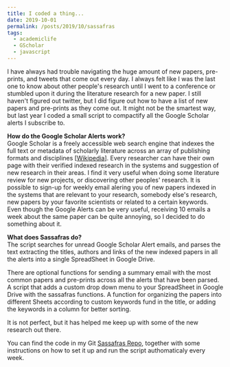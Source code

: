 ```yaml
---
title: I coded a thing...
date: 2019-10-01
permalink: /posts/2019/10/sassafras
tags: 
  - academiclife 
  - GScholar 
  - javascript
---
```

I have always had trouble navigating the huge amount of new papers, pre-prints, and tweets that come out every day.
I always felt like I was the last one to know about other people's research until I went to a conference or stumbled 
upon it during the literature research for a new paper. I still haven't figured out twitter, but I did figure out how 
to have a list of new papers and pre-prints as they come out. It might not be the smartest way, but last year I coded a small script to compactify all the Google Scholar alerts I 
subscribe to.  

**How do the Google Scholar Alerts work?**  
Google Scholar is a freely accessible web search engine that indexes the full text or metadata of scholarly literature across an array of publishing formats and disciplines 
[[Wikipedia](https://en.wikipedia.org/wiki/Google_Scholar)]. Every researcher can have their own page with their verified indexed research in the systems and suggestion of
new research in their areas. I find it very useful when doing some literature review for new projects, or discovering other peoples' research. It is possible to sign-up for 
weekly email alering you of new papers indexed in the systems that are relevant to your research, somebody else's research, new papers by your favorite scientists or related 
to a certain keywords. Even though the Google Alerts can be very useful, receiving 10 emails a week about the same paper can be quite annoying, so I decided to do something about it.


**What does Sassafras do?**  
The script searches for unread Google Scholar Alert emails, and parses the text extracting the titles, authors and links of the new indexed papers in all the alerts into a single SpreadSheet in Google Drive.  

There are optional functions for sending a summary email with the most common papers and pre-prints across all the alerts that have been parsed. A script that adds a custom drop down menu to your SpreadSheet in Google Drive with the sassafras functions. A function for organizing the papers into different Sheets according to custom keywords fund in the title, or adding the keywords in a column for better sorting.  

It is not perfect, but it has helped me keep up with some of the new research out there.  

You can find the code in my Git [Sassafras Repo](https://github.com/alpatania/sassafras), together with some instructions on how to set it up and run the script authomaticaly every week.
